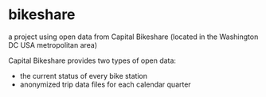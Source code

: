# bikeshare
a project using open data from Capital Bikeshare (located in the Washington DC USA metropolitan area)

Capital Bikeshare provides two types of open data:
- the current status of every bike station
- anonymized trip data files for each calendar quarter
